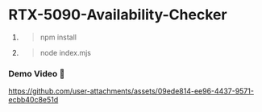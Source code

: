 # RTX-5090-Availability-Checker

1. >npm install
2. >node index.mjs

### Demo Video 🎥
https://github.com/user-attachments/assets/09ede814-ee96-4437-9571-ecbb40c8e51d
